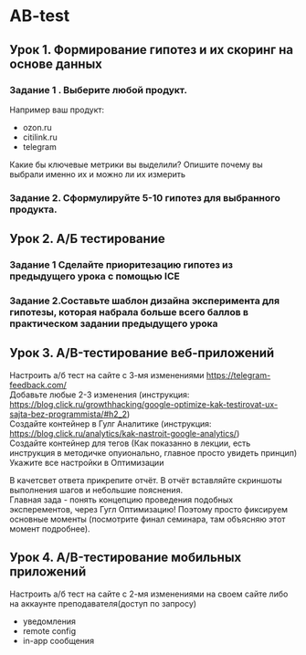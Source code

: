 # AB-test
## Урок 1. Формирование гипотез и их скоринг на основе данных
### Задание 1 . Выберите любой продукт.
Например ваш продукт:
- ozon.ru
- citilink.ru
- telegram

Какие бы ключевые метрики вы выделили? Опишите почему вы выбрали именно их и можно ли их измерить

### Задание 2. Сформулируйте 5-10 гипотез для выбранного продукта.

## Урок 2. А/Б тестирование
### Задание 1 Сделайте приоритезацию гипотез из предыдущего урока с помощью ICE

### Задание 2.Составьте шаблон дизайна эксперимента для гипотезы, которая набрала больше всего баллов в практическом задании предыдущего урока

## Урок 3. A/B-тестирование веб-приложений

Настроить а/б тест на сайте с 3-мя изменениями https://telegram-feedback.com/</br>
Добавьте любые 2-3 изменения (инструкция: https://blog.click.ru/growthhacking/google-optimize-kak-testirovat-ux-sajta-bez-programmista/#h2_2)</br>
Создайте контейнер в Гулг Аналитике (инструкция: https://blog.click.ru/analytics/kak-nastroit-google-analytics/)</br>
Создайте контейнер для тегов (Как показанно в лекции, есть инструкция в методичке опуионально, главное просто увидеть принцип)</br>
Укажите все настройки в Оптимизации</br>

В качетсвет ответа прикрепите отчёт. В отчёт вставляйте скриншоты выполнения шагов и небольшие пояснения.</br>
Главная зада - понять концепцию проведения подобных эксперементов, через Гугл Оптимизацию! Поэтому просто фиксируем основные моменты (посмотрите финал семинара, там объясняю этот момент подробнее).

## Урок 4. A/B-тестирование мобильных приложений

Настроить а/б тест на сайте с 2-мя изменениями на своем сайте либо на аккаунте преподавателя(доступ по запросу)

- уведомления
- remote config
- in-app сообщения
